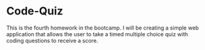 # Code-Quiz

This is the fourth homework in the bootcamp. I will be creating a simple web application that allows the user to take a timed multiple choice quiz with coding questions to receive a score.
